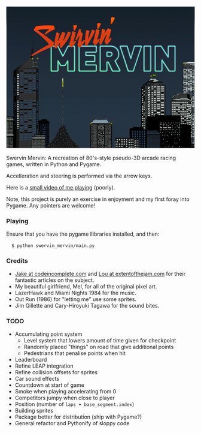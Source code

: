 ![Swervin' Mervin](/lib/box.png?raw=true "Swervin' Mervin")

Swervin Mervin: A recreation of 80's-style pseudo-3D arcade racing games, written in Python and Pygame.

Accelleration and steering is performed via the arrow keys.

Here is a [small video of me playing](https://www.youtube.com/watch?v=T08Oe1l7nhk) (poorly).

Note, this project is purely an exercise in enjoyment and my first foray into Pygame. Any pointers are welcome!

### Playing

Ensure that you have the pygame llibraries installed, and then:

```
  $ python swervin_mervin/main.py 
```

### Credits

  * [Jake at codeincomplete.com](http://codeincomplete.com/) and [Lou at extentofthejam.com](http://extentofthejam.com/) for their fantastic articles on the subject.
  * My beautiful girlfriend, Mel, for all of the original pixel art.
  * LazerHawk and Miami Nights 1984 for the music.
  * Out Run (1986) for "letting me" use some sprites.
  * Jim Gillette and Cary-Hiroyuki Tagawa for the sound bites.

### TODO
  
  * Accumulating point system
    * Level system that lowers amount of time given for checkpoint
    * Randomly placed "things" on road that give additional points
    * Pedestrians that penalise points when hit
  * Leaderboard
  * Refine LEAP integration
  * Refine collision offsets for sprites
  * Car sound effects
  * Countdown at start of game
  * Smoke when playing accelerating from 0
  * Competitors jumpy when close to player
  * Position (number of `laps + base_segment.index`)
  * Building sprites
  * Package better for distribution (ship with Pygame?)
  * General refactor and Pythonify of sloppy code
